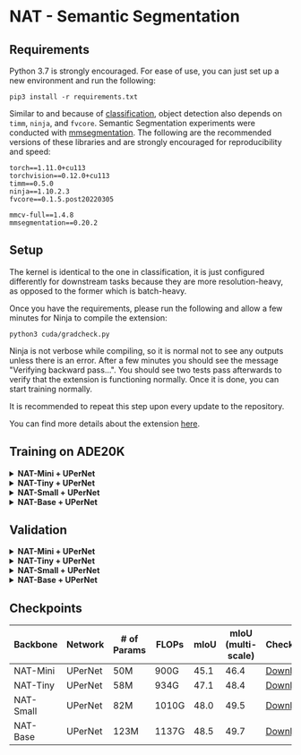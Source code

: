 # NAT - Semantic Segmentation

## Requirements
Python 3.7 is strongly encouraged.
For ease of use, you can just set up a new environment and run the following:
```shell
pip3 install -r requirements.txt
```
Similar to and because of [classification](../classification/README.md), object detection also depends on `timm`, `ninja`, 
and `fvcore`. Semantic Segmentation experiments were conducted with [mmsegmentation](https://github.com/open-mmlab/mmsegmentation/).
The following are the recommended versions of these libraries and are strongly encouraged for reproducibility and speed:
```shell
torch==1.11.0+cu113
torchvision==0.12.0+cu113
timm==0.5.0
ninja==1.10.2.3
fvcore==0.1.5.post20220305

mmcv-full==1.4.8
mmsegmentation==0.20.2
```

## Setup
The kernel is identical to the one in classification, it is just configured differently for downstream tasks because 
they are more resolution-heavy, as opposed to the former which is batch-heavy.

Once you have the requirements, please run the following and allow a few minutes for Ninja to compile the extension:
```shell
python3 cuda/gradcheck.py
```
Ninja is not verbose while compiling, so it is normal not to see any outputs unless there is an error. 
After a few minutes you should see the message "Verifying backward pass...".
You should see two tests pass afterwards to verify that the extension is functioning normally. 
Once it is done, you can start training normally.

It is recommended to repeat this step upon every update to the repository.

You can find more details about the extension [here](cuda/README.md).

## Training on ADE20K
<details>
<summary>
<b>NAT-Mini + UPerNet</b>
</summary>

```shell
./dist_train.sh configs/nat/upernet_nat_mini_512x512_160k_ade20k.py $NUM_GPUS --cfg-options data.samples_per_gpu=$((16/$NUM_GPUS)) data.workers_per_gpu=$((16/$NUM_GPUS))
```
</details>
<details>
<summary>
<b>NAT-Tiny + UPerNet</b>
</summary>

```shell
./dist_train.sh configs/nat/upernet_nat_tiny_512x512_160k_ade20k.py $NUM_GPUS --cfg-options data.samples_per_gpu=$((16/$NUM_GPUS)) data.workers_per_gpu=$((16/$NUM_GPUS))
```
</details>
<details>
<summary>
<b>NAT-Small + UPerNet</b>
</summary>

```shell
./dist_train.sh configs/nat/upernet_nat_small_512x512_160k_ade20k.py $NUM_GPUS --cfg-options data.samples_per_gpu=$((16/$NUM_GPUS)) data.workers_per_gpu=$((16/$NUM_GPUS))
```
</details>
<details>
<summary>
<b>NAT-Base + UPerNet</b>
</summary>

```shell
./dist_train.sh configs/nat/upernet_nat_base_512x512_160k_ade20k.py $NUM_GPUS --cfg-options data.samples_per_gpu=$((16/$NUM_GPUS)) data.workers_per_gpu=$((16/$NUM_GPUS))
```
</details>

## Validation
<details>
<summary>
<b>NAT-Mini + UPerNet</b>
</summary>

Single scale:
```shell
./dist_test.sh \
    configs/nat/upernet_nat_mini_512x512_160k_ade20k.py \
    http://ix.cs.uoregon.edu/~alih/nat/checkpoints/SEG/nat_mini_upernet.pth \
    $NUM_GPUS \
    --eval mIoU
```

Multi scale:
```shell
./dist_test.sh \
    configs/nat/upernet_nat_mini_512x512_160k_ade20k.py \
    http://ix.cs.uoregon.edu/~alih/nat/checkpoints/SEG/nat_mini_upernet.pth \
    $NUM_GPUS \
    --eval mIoU --aug-test
```
</details>
<details>
<summary>
<b>NAT-Tiny + UPerNet</b>
</summary>

Single scale:
```shell
./dist_test.sh \
    configs/nat/upernet_nat_tiny_512x512_160k_ade20k.py \
    http://ix.cs.uoregon.edu/~alih/nat/checkpoints/SEG/nat_tiny_upernet.pth \
    $NUM_GPUS \
    --eval mIoU
```

Multi scale:
```shell
./dist_test.sh \
    configs/nat/upernet_nat_tiny_512x512_160k_ade20k.py \
    http://ix.cs.uoregon.edu/~alih/nat/checkpoints/SEG/nat_tiny_upernet.pth \
    $NUM_GPUS \
    --eval mIoU --aug-test
```
</details>
<details>
<summary>
<b>NAT-Small + UPerNet</b>
</summary>

Single scale:
```shell
./dist_test.sh \
    configs/nat/upernet_nat_small_512x512_160k_ade20k.py \
    http://ix.cs.uoregon.edu/~alih/nat/checkpoints/SEG/nat_small_upernet.pth \
    $NUM_GPUS \
    --eval mIoU
```

Multi scale:
```shell
./dist_test.sh \
    configs/nat/upernet_nat_small_512x512_160k_ade20k.py \
    http://ix.cs.uoregon.edu/~alih/nat/checkpoints/SEG/nat_small_upernet.pth \
    $NUM_GPUS \
    --eval mIoU --aug-test
```
</details>
<details>
<summary>
<b>NAT-Base + UPerNet</b>
</summary>

Single scale:
```shell
./dist_test.sh \
    configs/nat/upernet_nat_base_512x512_160k_ade20k.py \
    http://ix.cs.uoregon.edu/~alih/nat/checkpoints/SEG/nat_base_upernet.pth \
    $NUM_GPUS \
    --eval mIoU
```

Multi scale:
```shell
./dist_test.sh \
    configs/nat/upernet_nat_base_512x512_160k_ade20k.py \
    http://ix.cs.uoregon.edu/~alih/nat/checkpoints/SEG/nat_base_upernet.pth \
    $NUM_GPUS \
    --eval mIoU --aug-test
```
</details>

## Checkpoints
| Backbone | Network | # of Params | FLOPs | mIoU | mIoU (multi-scale) | Checkpoint | Config |
|---|---|---|---|---|---|---|---|
| NAT-Mini | UPerNet | 50M | 900G | 45.1 | 46.4 | [Download](http://ix.cs.uoregon.edu/~alih/nat/checkpoints/SEG/nat_mini_upernet.pth) | [config.py](configs/nat/upernet_nat_mini_512x512_160k_ade20k.py) |
| NAT-Tiny | UPerNet | 58M | 934G | 47.1 | 48.4 | [Download](http://ix.cs.uoregon.edu/~alih/nat/checkpoints/SEG/nat_tiny_upernet.pth) | [config.py](configs/nat/upernet_nat_tiny_512x512_160k_ade20k.py) |
| NAT-Small | UPerNet | 82M | 1010G | 48.0 | 49.5 | [Download](http://ix.cs.uoregon.edu/~alih/nat/checkpoints/SEG/nat_small_upernet.pth) | [config.py](configs/nat/upernet_nat_small_512x512_160k_ade20k.py) |
| NAT-Base | UPerNet | 123M | 1137G | 48.5 | 49.7 | [Download](http://ix.cs.uoregon.edu/~alih/nat/checkpoints/SEG/nat_base_upernet.pth) | [config.py](configs/nat/upernet_nat_base_512x512_160k_ade20k.py) |
